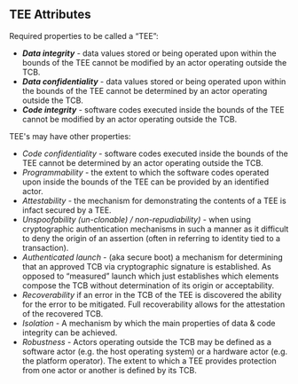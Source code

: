## TEE Attributes

Required properties to be called a “TEE”:
* ___Data integrity___ - data values stored or being operated upon within the bounds of the TEE cannot be modified by an actor operating outside the TCB.
* ___Data confidentiality___ - data values stored or being operated upon within the bounds of the TEE cannot be determined by an actor operating outside the TCB.
* ___Code integrity___ - software codes executed inside the bounds of the TEE cannot be modified by an actor operating outside the TCB.

TEE's may have other properties:
* _Code confidentiality_ - software codes executed inside the bounds of the TEE cannot be determined by an actor operating outside the TCB.
* _Programmability_ - the extent to which the software codes operated upon inside the bounds of the TEE can be provided by an identified actor.
* _Attestability_ - the mechanism for demonstrating the contents of a TEE is infact secured by a TEE.
* _Unspoofability (un-clonable) / non-repudiability)_ - when using cryptographic authentication mechanisms in such a manner as it difficult to deny the origin of an assertion (often in referring to identity tied to a transaction).
* _Authenticated launch_ - (aka secure boot) a mechanism for determining that an approved TCB via cryptographic signature is established. As opposed to “measured” launch which just establishes which elements compose the TCB without determination of its origin or acceptability.
* _Recoverability_ if an error in the TCB of the TEE is discovered the ability for the error to be mitigated. Full recoverability allows for the attestation of the recovered TCB.
* _Isolation_ - A mechanism by which the main properties of data & code integrity can be achieved.
* _Robustness_ - Actors operating outside the TCB may be defined as a software actor (e.g. the host operating system) or a hardware actor (e.g. the platform operator). The extent to which a TEE provides protection from one actor or another is defined by its TCB.
